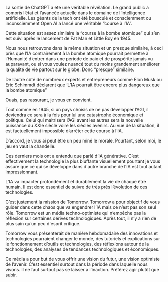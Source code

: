 La sortie de ChatGPT a été une véritable révélation. Le grand public a compris l’état et l’avancée actuelle dans le domaine de l’intelligence artificielle. Les géants de la tech ont été bousculé et consciemment ou inconsciemment Open AI a lancé une véritable “course à l’IA”.

Cette situation est assez similaire la “course à la bombe atomique” qui s’en est suivi après le lancement de Fat Man et Little Boy en 1945. 

Nous nous retrouvons dans la même situation et un presque similaire, à ceci près que l’IA contrairement à la bombe atomique pourrait permettre à l’Humanité d’entrer dans une période de paix et de prospérité jamais vu auparavant, ou si vous voulez nuancé tout du moins grandement améliorer la qualité de vie partout sur le globe. Donc “presque” similaire. 

De l’autre côté de nombreux experts et entrepreneurs comme Elon Musk ou Eric Schimmdt déclarent que ‘L’IA pourrait être encore plus dangereux que la bombe atomique” 

Ouais, pas rassurant, je vous en convient.

Tout comme en 1945, si un pays choisis de ne pas développer l’AGI, il deviendra ce sera à la fois pour lui une catastrophe économique et politique. Celui qui maitrisera l’AGI avant les autres sera la nouvelle puissance du XXIe siècle voire les siècles avenirs. Au vue de la situation, il est factuellement impossible d’arrêter cette course à l’IA.

D’accord, je vous ai peut être un peu miné le morale. Pourtant, selon moi, le jeu en vaut la chandelle. 

Ces derniers mois ont a entendu que parlé d’IA générative. C’est effectivement la technologie la plus bluffante visuellement pourtant je vous assure que ce qui se développe dans d'autre branche de l’IA est tout autant impressionnant.

L’IA va impacter profondément et durablement la vie de chaque être humain. Il est donc essentiel de suivre de très près l’évolution de ces technologies. 

C’est justement la mission de Tomorrow. Tomorrow a pour objectif de vous guider dans cette chaos que va engendrer l’IA mais ce n’est pas son seul rôle. Tomorrow est un média techno-optimiste qui n’empêche pas la réflexion sur certaines dérives technologiques. Après tout, il n’y a rien de plus sain qu’un peu d'esprit critique.

Tomorrow vous présenterait de manière hebdomadaire des innovations et technologies pourraient changer le monde, des tutoriels et explications sur le fonctionnement d’outils et technologies, des réflexions autour de la technologies, des analyses de tendances technologiques et économiques. 

Ce média a pour but de vous offrir une vision du futur, une vision optimiste de l’avenir. C’est essentiel surtout dans la période dans laquelle nous vivons. Il ne faut surtout pas se laisser à l’inaction. Préférez agir plutôt que subir.

